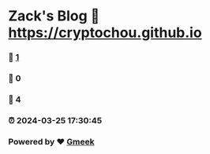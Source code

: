 # Zack's Blog :link: https://cryptochou.github.io 
### :page_facing_up: [1](https://cryptochou.github.io/tag.html) 
### :speech_balloon: 0 
### :hibiscus: 4 
### :alarm_clock: 2024-03-25 17:30:45 
### Powered by :heart: [Gmeek](https://github.com/Meekdai/Gmeek)
